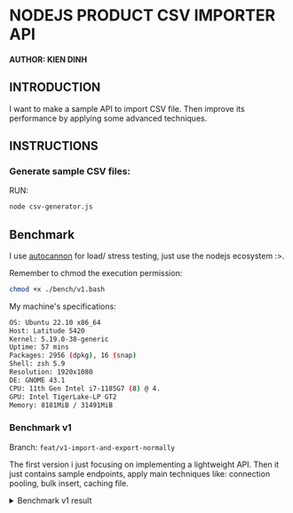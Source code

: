 # NODEJS PRODUCT CSV IMPORTER API

#### AUTHOR: KIEN DINH

## INTRODUCTION

I want to make a sample API to import CSV file.
Then improve its performance by applying some advanced techniques.

## INSTRUCTIONS

### Generate sample CSV files:

RUN:

```bash
node csv-generator.js
```

## Benchmark

I use [autocannon](https://github.com/mcollina/autocannon) for load/ stress testing, just use the nodejs ecosystem :>.

Remember to chmod the execution permission:

```bash
chmod +x ./bench/v1.bash
```
My machine's specifications:
```bash
OS: Ubuntu 22.10 x86_64 
Host: Latitude 5420 
Kernel: 5.19.0-38-generic 
Uptime: 57 mins 
Packages: 2956 (dpkg), 16 (snap) 
Shell: zsh 5.9 
Resolution: 1920x1080 
DE: GNOME 43.1  
CPU: 11th Gen Intel i7-1185G7 (8) @ 4. 
GPU: Intel TigerLake-LP GT2
Memory: 8181MiB / 31491MiB 
```
### Benchmark v1

Branch: `feat/v1-import-and-export-normally`

The first version i just focusing on implementing a lightweight API.
Then it just contains sample endpoints, apply main techniques like: connection pooling, bulk insert, caching file.
<details>
  <summary>Benchmark v1 result</summary>
    
#### TEST 10s with 5 connections and csv file of 1000 rows

Running 10s test `@http://localhost:8080/api/products/import`
5 connections

| Stat    | 2.5%   | 50%    | 97.5%  | 99%    | Avg       | Stdev    | Max    |
|---------|--------|--------|--------|--------|-----------|----------|--------|
| Latency | 166 ms | 187 ms | 265 ms | 374 ms | 192.59 ms | 30.23 ms | 398 ms |

| Stat      | 1%      | 2.5%    | 50%     | 97.5%   | Avg     | Stdev | Min     |
|-----------|---------|---------|---------|---------|---------|-------|---------|
| Req/Sec   | 18      | 18      | 26      | 28      | 25.7    | 2.69  | 18      |
| Bytes/Sec | 5.02 kB | 5.02 kB | 7.25 kB | 7.82 kB | 7.17 kB | 750 B | 5.02 kB |

Req/Bytes counts sampled once per second.

of samples: 10

262 requests in 10.01s, 71.7 kB read

---

#### TEST 10s with 5 connections and csv file of 10000 rows

Running 10s test `@http://localhost:8080/api/products/import`
5 connections

| Stat    | 2.5%   | 50%     | 97.5%   | 99%     | Avg        | Stdev     | Max     |
|---------|--------|---------|---------|---------|------------|-----------|---------|
| Latency | 980 ms | 1569 ms | 1995 ms | 1995 ms | 1553.07 ms | 196.48 ms | 1995 ms |

| Stat      | 1%    | 2.5%  | 50%   | 97.5%   | Avg   | Stdev | Min   |
|-----------|-------|-------|-------|---------|-------|-------|-------|
| Req/Sec   | 1     | 1     | 3     | 4       | 3     | 1     | 1     |
| Bytes/Sec | 279 B | 279 B | 837 B | 1.12 kB | 837 B | 279 B | 279 B |

Req/Bytes counts sampled once per second.

of samples: 10

35 requests in 10.02s, 8.37 kB read

---

#### TEST 10s with 5 connections get Products

Running 10s test `@http://localhost:8080/api/products`
5 connections

| Stat    | 2.5%  | 50%   | 97.5%  | 99%    | Avg      | Stdev    | Max    |
|---------|-------|-------|--------|--------|----------|----------|--------|
| Latency | 29 ms | 32 ms | 102 ms | 189 ms | 36.75 ms | 21.02 ms | 203 ms |

| Stat      | 1%      | 2.5%    | 50%     | 97.5%   | Avg     | Stdev   | Min     |
|-----------|---------|---------|---------|---------|---------|---------|---------|
| Req/Sec   | 75      | 75      | 152     | 155     | 134     | 28.73   | 75      |
| Bytes/Sec | 8.68 MB | 8.68 MB | 17.5 MB | 17.9 MB | 15.5 MB | 3.31 MB | 8.67 MB |

Req/Bytes counts sampled once per second.
 of samples: 10

1k requests in 10.01s, 155 MB read
    
</details>